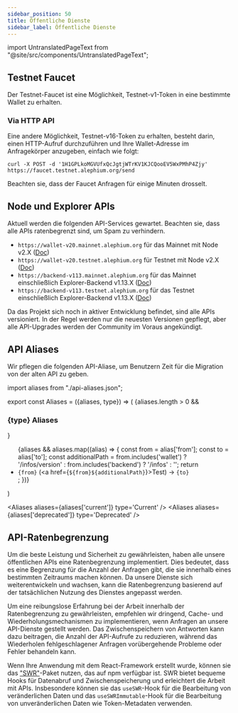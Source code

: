 ```yaml
---
sidebar_position: 50
title: Öffentliche Dienste
sidebar_label: Öffentliche Dienste
---
```


import UntranslatedPageText from "@site/src/components/UntranslatedPageText";

<UntranslatedPageText />

## Testnet Faucet

Der Testnet-Faucet ist eine Möglichkeit, Testnet-v1-Token in eine bestimmte Wallet zu erhalten.

### Via HTTP API

Eine andere Möglichkeit, Testnet-v16-Token zu erhalten, besteht darin, einen HTTP-Aufruf durchzuführen und Ihre Wallet-Adresse im Anfragekörper anzugeben, einfach wie folgt:

```
curl -X POST -d '1H1GPLkoMGVUfxQcJgtjWTrKV1KJCQooEV5WxPMhP4Zjy' https://faucet.testnet.alephium.org/send
```

Beachten sie, dass der Faucet Anfragen für einige Minuten drosselt.

## Node und Explorer APIs

Aktuell werden die folgenden API-Services gewartet. Beachten sie, dass alle APIs ratenbegrenzt sind, um Spam zu verhindern.
* `https://wallet-v20.mainnet.alephium.org` für das Mainnet mit Node v2.X ([Doc](https://wallet-v20.mainnet.alephium.org/docs))
* `https://wallet-v20.testnet.alephium.org` für Testnet mit Node v2.X ([Doc](https://wallet-v20.testnet.alephium.org/docs))
* `https://backend-v113.mainnet.alephium.org` für das Mainnet einschließlich Explorer-Backend v1.13.X ([Doc](https://backend-v113.mainnet.alephium.org/docs))
* `https://backend-v113.testnet.alephium.org` für das Testnet einschließlich Explorer-Backend v1.13.X ([Doc](https://backend-v113.testnet.alephium.org/docs))

Da das Projekt sich noch in aktiver Entwicklung befindet, sind alle APIs versioniert. In der Regel werden nur die neuesten Versionen gepflegt, aber alle API-Upgrades werden der Community im Voraus angekündigt.

## API Aliases

Wir pflegen die folgenden API-Aliase, um Benutzern Zeit für die Migration von der alten API zu geben.

import aliases from "./api-aliases.json";

export const Aliases = ({aliases, type}) => (
    <Box>
        {aliases.length > 0 && <h3>{type} Aliases</h3>}
        <ul>{aliases && aliases.map((alias) => {
            const from = alias['from'];
            const to = alias['to'];
            const additionalPath = from.includes('wallet') ? '/infos/version' : from.includes('backend') ? '/infos' : '';
            return <li key={from}><code>{from}</code> (<a href={`${from}${additionalPath}`}>Test</a>) -> <code>{to}</code></li>;
        })}</ul>
    </Box>
)

<Aliases aliases={aliases['current']} type='Current' />
<Aliases aliases={aliases['deprecated']} type='Deprecated' />

## API-Ratenbegrenzung

Um die beste Leistung und Sicherheit zu gewährleisten, haben alle unsere öffentlichen APIs eine Ratenbegrenzung implementiert. Dies bedeutet, dass es eine Begrenzung für die Anzahl der Anfragen gibt, die sie innerhalb eines bestimmten Zeitraums machen können. Da unsere Dienste sich weiterentwickeln und wachsen, kann die Ratenbegrenzung basierend auf der tatsächlichen Nutzung des Dienstes angepasst werden.

Um eine reibungslose Erfahrung bei der Arbeit innerhalb der Ratenbegrenzung zu gewährleisten, empfehlen wir dringend, Cache- und Wiederholungsmechanismen zu implementieren, wenn Anfragen an unsere API-Dienste gestellt werden. Das Zwischenspeichern von Antworten kann dazu beitragen, die Anzahl der API-Aufrufe zu reduzieren, während das Wiederholen fehlgeschlagener Anfragen vorübergehende Probleme oder Fehler behandeln kann.

Wenn Ihre Anwendung mit dem React-Framework erstellt wurde, können sie das ["SWR"](https://www.npmjs.com/package/swr)-Paket nutzen, das auf npm verfügbar ist. SWR bietet bequeme Hooks für Datenabruf und Zwischenspeicherung und erleichtert die Arbeit mit APIs. Insbesondere können sie das `useSWR`-Hook für die Bearbeitung von veränderlichen Daten und das `useSWRImmutable`-Hook für die Bearbeitung von unveränderlichen Daten wie Token-Metadaten verwenden.
